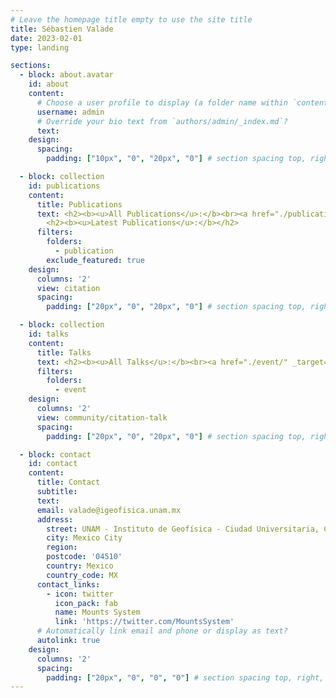 ```yaml
---
# Leave the homepage title empty to use the site title
title: Sébastien Valade
date: 2023-02-01
type: landing

sections:
  - block: about.avatar
    id: about
    content:
      # Choose a user profile to display (a folder name within `content/authors/`)
      username: admin
      # Override your bio text from `authors/admin/_index.md`?
      text:  
    design:
      spacing:
        padding: ["10px", "0", "20px", "0"] # section spacing top, right, bottom, left

  - block: collection
    id: publications
    content:
      title: Publications
      text: <h2><b><u>All Publications</u>:</b><br><a href="./publication/" _target="_blank">View / filter all academic publications</a></h2><br>
        <h2><b><u>Latest Publications</u>:</b></h2>
      filters:
        folders:
          - publication
        exclude_featured: true
    design:
      columns: '2'
      view: citation
      spacing:
        padding: ["20px", "0", "20px", "0"] # section spacing top, right, bottom, left

  - block: collection
    id: talks
    content:
      title: Talks
      text: <h2><b><u>All Talks</u>:</b><br><a href="./event/" _target="_blank">View all talks/posters</a></h2><h2><b><u>Latest Talks</u>:</b></h2>
      filters:
        folders:
          - event
    design:
      columns: '2'
      view: community/citation-talk
      spacing:
        padding: ["20px", "0", "20px", "0"] # section spacing top, right, bottom, left

  - block: contact
    id: contact
    content:
      title: Contact
      subtitle:
      text: 
      email: valade@igeofisica.unam.mx
      address:
        street: UNAM - Instituto de Geofísica - Ciudad Universitaria, Circuito de la Investigación Científica s/n
        city: Mexico City
        region: 
        postcode: '04510'
        country: Mexico
        country_code: MX
      contact_links:
        - icon: twitter
          icon_pack: fab
          name: Mounts System
          link: 'https://twitter.com/MountsSystem'
      # Automatically link email and phone or display as text?
      autolink: true
    design:
      columns: '2'
      spacing:
        padding: ["20px", "0", "0", "0"] # section spacing top, right, bottom, left
---
```

